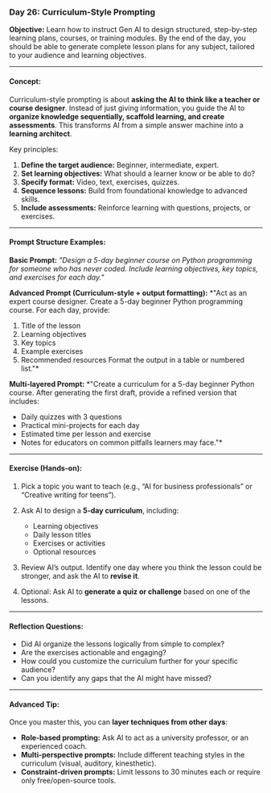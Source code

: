 ### **Day 26: Curriculum-Style Prompting**

**Objective:** Learn how to instruct Gen AI to design structured, step-by-step learning plans, courses, or training modules. By the end of the day, you should be able to generate complete lesson plans for any subject, tailored to your audience and learning objectives.

---

#### **Concept:**

Curriculum-style prompting is about **asking the AI to think like a teacher or course designer**. Instead of just giving information, you guide the AI to **organize knowledge sequentially, scaffold learning, and create assessments**. This transforms AI from a simple answer machine into a **learning architect**.

Key principles:

1. **Define the target audience:** Beginner, intermediate, expert.
2. **Set learning objectives:** What should a learner know or be able to do?
3. **Specify format:** Video, text, exercises, quizzes.
4. **Sequence lessons:** Build from foundational knowledge to advanced skills.
5. **Include assessments:** Reinforce learning with questions, projects, or exercises.

---

#### **Prompt Structure Examples:**

**Basic Prompt:**
*"Design a 5-day beginner course on Python programming for someone who has never coded. Include learning objectives, key topics, and exercises for each day."*

**Advanced Prompt (Curriculum-style + output formatting):**
*"Act as an expert course designer. Create a 5-day beginner Python programming course. For each day, provide:

1. Title of the lesson
2. Learning objectives
3. Key topics
4. Example exercises
5. Recommended resources
   Format the output in a table or numbered list."*

**Multi-layered Prompt:**
*"Create a curriculum for a 5-day beginner Python course. After generating the first draft, provide a refined version that includes:

* Daily quizzes with 3 questions
* Practical mini-projects for each day
* Estimated time per lesson and exercise
* Notes for educators on common pitfalls learners may face."*

---

#### **Exercise (Hands-on):**

1. Pick a topic you want to teach (e.g., “AI for business professionals” or “Creative writing for teens”).
2. Ask AI to design a **5-day curriculum**, including:

   * Learning objectives
   * Daily lesson titles
   * Exercises or activities
   * Optional resources
3. Review AI’s output. Identify one day where you think the lesson could be stronger, and ask the AI to **revise it**.
4. Optional: Ask AI to **generate a quiz or challenge** based on one of the lessons.

---

#### **Reflection Questions:**

* Did AI organize the lessons logically from simple to complex?
* Are the exercises actionable and engaging?
* How could you customize the curriculum further for your specific audience?
* Can you identify any gaps that the AI might have missed?

---

#### **Advanced Tip:**

Once you master this, you can **layer techniques from other days**:

* **Role-based prompting:** Ask AI to act as a university professor, or an experienced coach.
* **Multi-perspective prompts:** Include different teaching styles in the curriculum (visual, auditory, kinesthetic).
* **Constraint-driven prompts:** Limit lessons to 30 minutes each or require only free/open-source tools.
